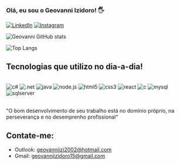 ### Olá, eu sou o Geovanni Izidoro! 🖐️

[![LinkedIn](https://img.shields.io/badge/LinkedIn-0077B5?style=for-the-badge&logo=linkedin&logoColor=white)](https://www.linkedin.com/in/geovanni-izidoro-494495219/)
[![Instagram](https://img.shields.io/badge/Instagram-E4405F?style=for-the-badge&logo=instagram&logoColor=white)](https://www.instagram.com/geovanni_izidoro/)

![Geovanni GitHub stats](https://github-readme-stats.vercel.app/api?username=geovanniizidoro&show_icons=true&theme=dracula)

![Top Langs](https://github-readme-stats.vercel.app/api/top-langs/?username=geovanniizidoro&layout=compact)

## Tecnologias que utilizo no dia-a-dia!

<div style="display: inline_block"><br/>
    <img aling="center" alt="c#" src="https://img.shields.io/badge/C%23-239120?style=for-the-badge&logo=c-sharp&logoColor=white">
    <img aling="center" alt=".net" src="https://img.shields.io/badge/.NET-5C2D91?style=for-the-badge&logo=.net&logoColor=white">
    <img aling="center" alt="java" src="https://img.shields.io/badge/Java-ED8B00?style=for-the-badge&logo=openjdk&logoColor=white">
    <img aling="center" alt="node.js" src="https://img.shields.io/badge/Node.js-43853D?style=for-the-badge&logo=node.js&logoColor=white">
    <img aling="center" alt="html5" src="https://img.shields.io/badge/HTML5-E34F26?style=for-the-badge&logo=html5&logoColor=white">
    <img aling="center" alt="css3" src="https://img.shields.io/badge/CSS3-1572B6?style=for-the-badge&logo=css3&logoColor=white">
    <img aling="center" alt="react" src="https://img.shields.io/badge/React-20232A?style=for-the-badge&logo=react&logoColor=61DAFB">
    <img aling="center" alt="c" src="https://img.shields.io/badge/C-00599C?style=for-the-badge&logo=c&logoColor=white">
    <img aling="center" alt="mysql" src="https://img.shields.io/badge/MySQL-00000F?style=for-the-badge&logo=mysql&logoColor=white">
    <img aling="center" alt="sqlserver" src="https://img.shields.io/badge/Microsoft_SQL_Server-CC2927?style=for-the-badge&logo=microsoft-sql-server&logoColor=white">
</div><br/>

"O bom desenvolvimento de seu trabalho está no domínio próprio, na perseverança e no desemprenho profissional"

## Contate-me:
- Outlook: geovanniizi2002@hotmail.com
- Gmail: geovanniizidoro15@gmail.com
